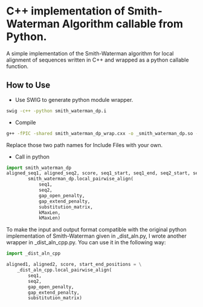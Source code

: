 # C++ implementation of Smith-Waterman Algorithm callable from Python.
A simple implementation of the Smith-Waterman algorithm for local alignment of sequences written in C++ and wrapped as a python callable function.

## How to Use
* Use SWIG to generate python module wrapper.
```bash
swig -c++ -python smith_waterman_dp.i
```

* Compile
```bash
g++ -fPIC -shared smith_waterman_dp_wrap.cxx -o _smith_waterman_dp.so -I/home/safpla/.local/lib/python2.7/site-packages/numpy/core/include/  -I/usr/include/python2.7/ -lpython2.7
```
Replace those two path names for Include Files with your own.

* Call in python
```python
import smith_waterman_dp
aligned_seq1, aligned_seq2, score, seq1_start, seq1_end, seq2_start, seq2_end = \
        smith_waterman_dp.local_pairwise_align(
            seq1,
            seq2,
            gap_open_penalty,
            gap_extend_penalty,
            substitution_matrix,
            kMaxLen,
            kMaxLen)
```
To make the input and output format compatible with the original python implementation of Smith-Waterman given in _dist_aln.py, I wrote another wrapper in _dist_aln_cpp.py. You can use it in the following way:
```python
import _dist_aln_cpp

aligned1, aligned2, score, start_end_positions = \
    _dist_aln_cpp.local_pairwise_align(
        seq1,
        seq2,
        gap_open_penalty,
        gap_extend_penalty,
        substitution_matrix)

```


